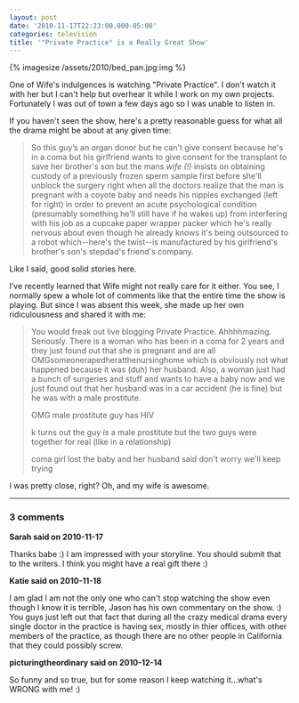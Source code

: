 ```yaml
---
layout: post
date: '2010-11-17T22:23:00.000-05:00'
categories: television
title: '"Private Practice" is a Really Great Show'
---
```


{% imagesize /assets/2010/bed_pan.jpg:img %}

One of Wife's indulgences is watching "Private Practice". I don't watch it with her but I can't help but overhear it while I work on my own projects. Fortunately I was out of town a few days ago so I was unable to listen in.

If you haven't seen the show, here's a pretty reasonable guess for what all the drama might be about at any given time:

> So this guy’s an organ donor but he can't give consent because he's in a coma but his girlfriend wants to give consent for the transplant to save her brother's son but the mans *wife (!)* insists on obtaining custody of a previously frozen sperm sample first before she'll unblock the surgery right when all the doctors realize that the man is pregnant with a coyote baby and needs his nipples exchanged (left for right) in order to prevent an acute psychological condition (presumably something he’ll still have if he wakes up) from interfering with his job as a cupcake paper wrapper packer which he's really nervous about even though he already knows it's being outsourced to a robot which--here's the twist--is manufactured by his girlfriend's brother's son's stepdad's friend's company.

Like I said, good solid stories here.

I’ve recently learned that Wife might not really care for it either. You see, I normally spew a whole lot of comments like that the entire time the show is playing. But since I was absent this week, she made up her own ridiculousness and shared it with me:

> You would freak out live blogging Private Practice. Ahhhhmazing. Seriously. There is a woman who has been in a coma for 2 years and they just found out that she is pregnant and are all OMGsomeonerapedheratthenursinghome which is obviously not what happened because it was (duh) her husband. Also, a woman just had a bunch of surgeries and stuff and wants to have a baby now and we just found out that her husband was in a car accident (he is fine) but he was with a male prostitute.   
>
>OMG male prostitute guy has HIV  
>
>k turns out the guy *is* a male prostitute but the two guys were together for real (like in a relationship)  
>
>coma girl lost the baby and her husband said don't worry we'll keep trying

I was pretty close, right? Oh, and my wife is awesome.

---

### 3 comments

**Sarah said on 2010-11-17**

Thanks babe :)  I am impressed with your storyline.  You should submit that to the writers.  I think you might have a real gift there :)

**Katie said on 2010-11-18**

I am glad I am not the only one who can't stop watching the show even though I know it is terrible, Jason has his own commentary on the show. :)  You guys just left out that fact that during all the crazy medical drama every single doctor in the practice is having sex, mostly in thier offices, with other members of the practice, as though there are no other people in California that they could possibly screw.

**picturingtheordinary said on 2010-12-14**

So funny and so true, but for some reason I keep watching it...what's WRONG with me! :)
